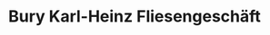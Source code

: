 ---
title: "Bury Karl-Heinz Fliesengeschäft"
url: /endingen-am-kaiserstuhl/bury-karl-heinz-fliesengeschaeft/
shop: Fliesen
---